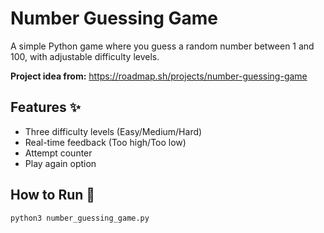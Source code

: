 # Number Guessing Game 

A simple Python game where you guess a random number between 1 and 100, with adjustable difficulty levels.

**Project idea from:** https://roadmap.sh/projects/number-guessing-game

## Features ✨
- Three difficulty levels (Easy/Medium/Hard)
- Real-time feedback (Too high/Too low)
- Attempt counter
- Play again option

## How to Run 🚀
```bash
python3 number_guessing_game.py

